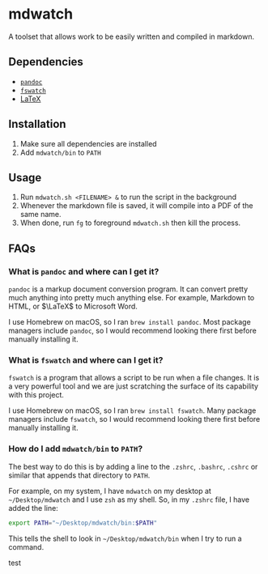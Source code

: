 # mdwatch
 
A toolset that allows work to be easily written and compiled in markdown.

## Dependencies

- [`pandoc`](https://pandoc.org/installing.html)
- [`fswatch`](https://emcrisostomo.github.io/fswatch/getting.html)
- [LaTeX](https://www.latex-project.org/get/)

## Installation

1. Make sure all dependencies are installed
2. Add `mdwatch/bin` to `PATH`

## Usage

1. Run `mdwatch.sh <FILENAME> &` to run the script in the background
2. Whenever the markdown file is saved, it will compile into a PDF of the same name.
3. When done, run `fg` to foreground `mdwatch.sh` then kill the process.

## FAQs

### What is `pandoc` and where can I get it?

`pandoc` is a markup document conversion program. It can convert pretty much anything into pretty much anything else. For example, Markdown to HTML, or $\LaTeX$ to Microsoft Word.

I use Homebrew on macOS, so I ran `brew install pandoc`. Most package managers include `pandoc`, so I would recommend looking there first before manually installing it.

### What is `fswatch` and where can I get it?

`fswatch` is a program that allows a script to be run when a file changes. It is a very powerful tool and we are just scratching the surface of its capability with this project.

I use Homebrew on macOS, so I ran `brew install fswatch`. Many package managers include `fswatch`, so I would recommend looking there first before manually installing it.

### How do I add `mdwatch/bin` to `PATH`?

The best way to do this is by adding a line to the `.zshrc`, `.bashrc`, `.cshrc` or similar that appends that directory to `PATH`.

For example, on my system, I have `mdwatch` on my desktop at `~/Desktop/mdwatch` and I use `zsh` as my shell. So, in my `.zshrc` file, I have added the line:

```zsh
export PATH="~/Desktop/mdwatch/bin:$PATH"
``` 

This tells the shell to look in `~/Desktop/mdwatch/bin` when I try to run a command.

test
